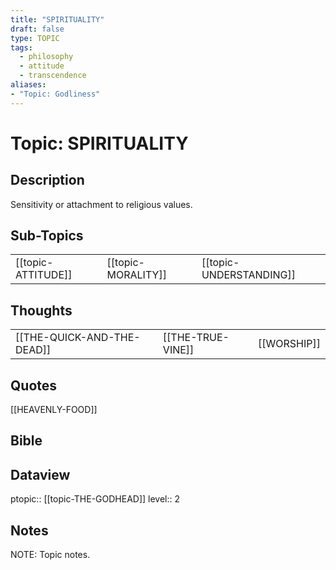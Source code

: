 ```yaml
---
title: "SPIRITUALITY"
draft: false
type: TOPIC
tags:
  - philosophy
  - attitude
  - transcendence
aliases: 
- "Topic: Godliness"
---
```

# Topic: SPIRITUALITY 
## Description
Sensitivity or attachment to religious values.

## Sub-Topics
|     |     |     |
| --- | --- | --- |
| [[topic-ATTITUDE]] | [[topic-MORALITY]] | [[topic-UNDERSTANDING]] |

## Thoughts
|     |     |     |
| --- | --- | --- |
| [[THE-QUICK-AND-THE-DEAD]] | [[THE-TRUE-VINE]] | [[WORSHIP]] |

## Quotes
[[HEAVENLY-FOOD]]

## Bible


## Dataview
ptopic:: [[topic-THE-GODHEAD]]
level:: 2

## Notes
NOTE: Topic notes.